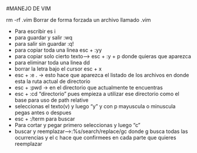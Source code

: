 #MANEJO DE VIM

rm -rf .vim
Borrar de forma forzada un archivo llamado .vim

* Para escribir es i
* para guardar y salir :wq
* para salir sin guardar :q!
* para copiar toda una linea esc + :yy
* para copiar solo cierto texto--> esc + :y + p donde quieras que aparezca
* para eliminar toda una linea dd
* borrar la letra bajo el cursor esc + x
* esc + :e . → esto hace que aparezca el listado de los archivos en donde
esta la ruta actual de directorio
* esc + :pwd -> en el directorio que actualmente te encuentras
* esc + :cd “directorio” pues empieza a utilizar ese directorio como el
base para uso de path relative
* seleccionas el texto(v) y luego “y” y con p mayuscula o minuscula pegas
antes o despues
* esc + :/term para buscar
* Para cortar y pegar primero seleccionas y luego “c”
* buscar y reemplazar-->:%s/search/replace/gc  donde g busca todas las
ocurrencias y el c hace que confirmees en cada parte que quieres reemplazar

